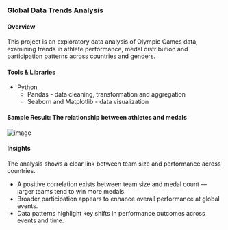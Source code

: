 ### Global Data Trends Analysis


#### Overview
This project is an exploratory data analysis of Olympic Games data, examining trends in athlete performance, medal distribution and participation patterns across countries and genders.


#### Tools & Libraries
- Python
  - Pandas - data cleaning, transformation and aggregation
  - Seaborn and Matplotlib - data visualization



#### Sample Result: The relationship between athletes and medals



![image](https://github.com/TomisinOlofinjana/Olympic-Games/assets/128741298/9dfadbfd-955a-4986-a159-f5629a1e1ecd)



#### Insights
The analysis shows a clear link between team size and performance across countries.
- A positive correlation exists between team size and medal count — larger teams tend to win more medals.
- Broader participation appears to enhance overall performance at global events.
- Data patterns highlight key shifts in performance outcomes across events and time.
